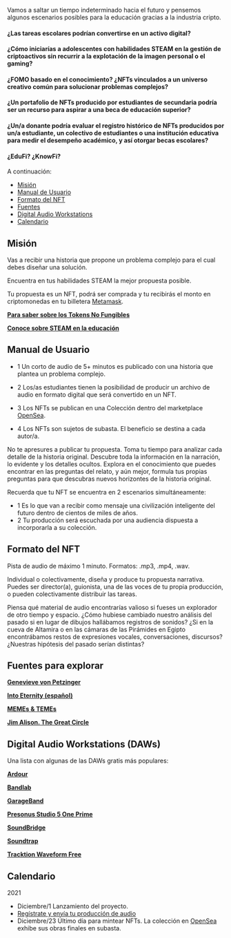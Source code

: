 Vamos a saltar un tiempo indeterminado hacia el futuro y pensemos algunos escenarios posibles para la educación gracias a la industria cripto.

#### ¿Las tareas escolares podrían convertirse en un activo digital?

#### ¿Cómo iniciarías a adolescentes con habilidades STEAM en la gestión de criptoactivos  sin recurrir a la explotación de la imagen personal o el gaming?

#### ¿FOMO basado en el conocimiento? ¿NFTs vinculados a un universo creativo común para solucionar problemas complejos?

#### ¿Un portafolio de NFTs producido por estudiantes de secundaria podría ser un recurso para aspirar a una beca de educación superior?

#### ¿Un/a donante podría evaluar el registro histórico de NFTs producidos por un/a estudiante, un colectivo de estudiantes o una institución educativa  para medir el desempeño académico, y así otorgar becas escolares?

#### ¿EduFi? ¿KnowFi? 

A continuación:

* [Misión](#misión)
* [Manual de Usuario](#manual-de-usuario)
* [Formato del NFT](#formato-del-nft)
* [Fuentes](#fuentes-para-explorar)
* [Digital Audio Workstations](#digital-audio-workstations-daws)
* [Calendario](#calendario)

## Misión

Vas a recibir una historia que propone un problema complejo para el cual debes diseñar una solución. 

Encuentra en tus habilidades STEAM la mejor propuesta posible. 

Tu propuesta es un NFT, podrá ser comprada y tu recibirás el monto en criptomonedas en tu billetera [Metamask](https://metamask.io/).

**[Para saber sobre los Tokens No Fungibles](https://es.wikipedia.org/wiki/Token_no_fungible/)**

**[Conoce sobre STEAM en la educación](https://es.wikipedia.org/wiki/STEAM/)**


## Manual de Usuario

+ 1 Un corto de audio de 5+ minutos es publicado con una historia que plantea un problema complejo. 

+ 2 Los/as estudiantes tienen la posibilidad de producir un archivo de audio en formato digital que será convertido en un NFT.

+ 3 Los NFTs se publican en una Colección dentro del marketplace [OpenSea](https://opensea.io/). 

+ 4 Los NFTs son sujetos de subasta. El beneficio se destina a cada autor/a.

No te apresures a publicar tu propuesta. Toma tu tiempo para analizar cada detalle de la historia original. Descubre toda la información en la narración, lo evidente y los detalles ocultos. Explora en el conocimiento que puedes encontrar en las preguntas del relato, y aún mejor, formula tus propias preguntas para que descubras nuevos horizontes de la historia original.

Recuerda que tu NFT se encuentra en 2 escenarios simultáneamente: 
+ 1 Es lo que van a recibir como mensaje una civilización inteligente del futuro dentro de cientos de miles de años. 
+ 2 Tu producción será escuchada por una audiencia dispuesta a incorporarla a su colección. 

## Formato del NFT

Pista de audio de máximo 1 minuto.
Formatos: .mp3, .mp4, .wav.

Individual o colectivamente, diseña y produce tu propuesta narrativa. Puedes ser director(a), guionista, una de las voces de tu propia producción, o pueden colectivamente distribuir las tareas.  

Piensa qué material de audio encontrarías valioso si fueses un explorador de otro tiempo y espacio.
¿Cómo hubiese cambiado nuestro análisis del pasado si en lugar de dibujos hallábamos registros de sonidos? ¿Si en la cueva de Altamira o en las cámaras de las Pirámides en Egipto encontrábamos restos de expresiones vocales, conversaciones, discursos? ¿Nuestras hipótesis del pasado serían distintas?

## Fuentes para explorar

**[Genevieve von Petzinger](https://www.ted.com/talks/genevieve_von_petzinger_why_are_these_32_symbols_found_in_ancient_caves_all_over_europe/)**

**[Into Eternity (español)](https://vimeo.com/168473601/)**

**[MEMEs & TEMEs](https://www.ted.com/talks/susan_blackmore_memes_and_temes/)**

**[Jim Alison. The Great Circle](http://home.hiwaay.net/~jalison/)**

## Digital Audio Workstations (DAWs)

Una lista con algunas de las DAWs  gratis más populares:

**[Ardour](https://ardour.org/)**

**[Bandlab](https://www.bandlab.com/)**

**[GarageBand](https://www.apple.com/co/mac/garageband/)**

**[Presonus Studio 5 One Prime](https://shop.presonus.com/Studio-One-5-Prime/)**

**[SoundBridge](https://soundbridge.io/)**

**[Soundtrap](https://www.soundtrap.com/)**

**[Tracktion Waveform Free](https://www.tracktion.com/products/waveform-free)**

## Calendario

2021
+ Diciembre/1 Lanzamiento del proyecto.
+ [Regístrate y envía tu producción de audio](https://docs.google.com/forms/d/e/1FAIpQLSdTr0mvIEDfm6EbTcOP7GZuG2BszZNLj0zJsPLJ04LNWJSy9g/viewform)
+ Diciembre/23 Último día para mintear NFTs. La colección en [OpenSea](htpps://opensea.io) exhibe sus obras finales en subasta. 
